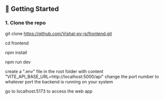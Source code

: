 ## 🚀 Getting Started

### 1. Clone the repo

git clone https://github.com/Vishal-py-js/frontend.git

cd frontend

npm install

npm run dev

create a ".env" file in the root folder with content "VITE_API_BASE_URL=http://localhost:5000/api"  change the port number to whatever port the backend is running on your system

go to localhost:5173 to access the web app
